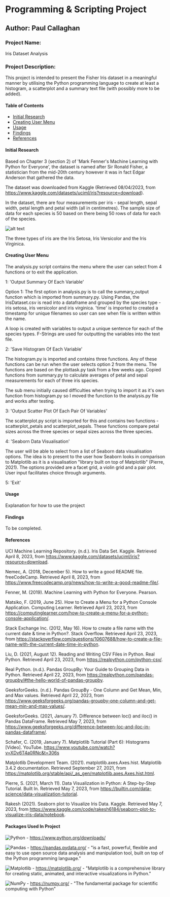 # Programming & Scripting Project

## Author: Paul Callaghan

### Project Name:

Iris Dataset Analysis

### Project Description:

This project is intended to present the Fisher Iris dataset in a meaningful manner by utilising the Python programming language to create at least a histogram, a scatterplot and a summary text file (with possibly more to be added).

#### Table of Contents

- [Initial Research](#initial-research)
- [Creating User Menu](#creating-user-menu)
- [Usage](#usage)
- [Findings](#findings)
- [References](#references)

#### Initial Research<a id="initial-research"></a>

Based on Chapter 3 (section 2) of 'Mark Fenner's Machine Learning with Python for Everyone', the dataset is named after Sir Ronald Fisher, a statistician from the mid-20th century however it was in fact Edgar Anderson that gathered the data.

The dataset was downloaded from Kaggle (Retrieved 08/04/2023, from https://www.kaggle.com/datasets/uciml/iris?resource=download). 

In the dataset, there are four measurements per iris - sepal length, sepal width, petal length and petal width (all in centimetres). The sample size of data for each species is 50 based on there being 50 rows of data for each of the species.

![alt text](https://www.google.com/url?sa=i&url=https%3A%2F%2Fgithub.com%2Fsimonava5%2Ffishers-iris-data&psig=AOvVaw1qmFwvDM_6B5-hPLybYKMF&ust=1682621508963000&source=images&cd=vfe&ved=0CBEQjRxqFwoTCJjg492byP4CFQAAAAAdAAAAABAE)

The three types of iris are the Iris Setosa, Iris Versicolor and the Iris Virginica.

#### Creating User Menu<a id="creating-user-menu"></a>

The analysis.py script contains the menu where the user can select from 4 functions or to exit the application.

1: 'Output Summary Of Each Variable'

Option 1: The first option in analysis.py is to call the summary_output function which is imported from summary.py. Using Pandas, the IrisDataset.csv is read into a dataframe and grouped by the species type - iris setosa, iris versicolor and iris virginica. 'time' is imported to created a timestamp for unique filenames so user can see when file is written within the name.

A loop is created with variables to output a unique sentence for each of the species types. F-Strings are used for outputting the variables into the text file.

2: 'Save Histogram Of Each Variable'

The histogram.py is imported and contains three functions. Any of these functions can be run when the user selects option 2 from the menu. The functions are based on the plottask.py task from a few weeks ago. Copied functions from summary.py to calculate averages of petal and sepal measurements for each of three iris species.

The sub menu initially caused difficulties when trying to import it as it's own function from histogram.py so I moved the function to the analysis.py file and works after testing. 

3: 'Output Scatter Plot Of Each Pair Of Variables'

The scatterplot.py script is imported for this and contains two functions - scatterplot_petals and scatterplot_sepals. These functions compare petal sizes across the three species or sepal sizes across the three species. 

4: 'Seaborn Data Visualisation'

The user will be able to select from a list of Seaborn data visualisation options. The idea is to present to the user how Seaborn looks in comparison to Matplotlib as it is a visualisation "library built on top of Matplotlib" (Pierre, 2021). 
The options provided are a facet grid, a violin grid and a pair plot. User input facilitates choice through arguments. 

5: 'Exit'

#### Usage<a id="usage"></a>

Explanation for how to use the project

#### Findings<a id="findings"></a>

To be completed.

#### References<a id="references"></a>

UCI Machine Learning Repository. (n.d.). Iris Data Set. Kaggle. Retrieved April 8, 2023, from https://www.kaggle.com/datasets/uciml/iris?resource=download.

Nemec, A. (2018, December 5). How to write a good README file. freeCodeCamp. Retrieved April 8, 2023, from https://www.freecodecamp.org/news/how-to-write-a-good-readme-file/.

Fenner, M. (2019). Machine Learning with Python for Everyone. Pearson.

Matsiko, F. (2019, June 25). How to Create a Menu for a Python Console Application. Computing Learner. Retrieved April 23, 2023, from https://computinglearner.com/how-to-create-a-menu-for-a-python-console-application/.

Stack Exchange Inc. (2012, May 16). How to create a file name with the current date & time in Python?. Stack Overflow. Retrieved April 23, 2023, from https://stackoverflow.com/questions/10607688/how-to-create-a-file-name-with-the-current-date-time-in-python.

Liu, D. (2021, August 12). Reading and Writing CSV Files in Python. Real Python. Retrieved April 23, 2023, from https://realpython.com/python-csv/.

Real Python. (n.d.). Pandas GroupBy: Your Guide to Grouping Data in Python. Retrieved April 22, 2023, from https://realpython.com/pandas-groupby/#the-hello-world-of-pandas-groupby.

GeeksforGeeks. (n.d.). Pandas GroupBy - One Column and Get Mean, Min, and Max values. Retrieved April 22, 2023, from https://www.geeksforgeeks.org/pandas-groupby-one-column-and-get-mean-min-and-max-values/.

GeeksforGeeks. (2021, January 7). Difference between loc() and iloc() in Pandas DataFrame. Retrieved May 7, 2023, from https://www.geeksforgeeks.org/difference-between-loc-and-iloc-in-pandas-dataframe/.

Schafer, C. (2019, January 7). Matplotlib Tutorial (Part 6): Histograms [Video]. YouTube. https://www.youtube.com/watch?v=XDv6T4a0RNc&t=306s

Matplotlib Development Team. (2021). matplotlib.axes.Axes.hist. Matplotlib 3.4.2 documentation. Retrieved September 27, 2021, from https://matplotlib.org/stable/api/_as_gen/matplotlib.axes.Axes.hist.html.

Pierre, S. (2021, March 11). Data Visualization in Python: A Step-by-Step Tutorial. Built In. Retrieved May 7, 2023, from https://builtin.com/data-science/data-visualization-tutorial.

Rakesh (2021). Seaborn plot to Visualize Iris Data. Kaggle. Retrieved May 7, 2023, from https://www.kaggle.com/code/rakesh6184/seaborn-plot-to-visualize-iris-data/notebook.

#### Packages Used In Project

![Python](https://img.shields.io/badge/python-3670A0?style=for-the-badge&logo=python&logoColor=ffdd54) - https://www.python.org/downloads/

![Pandas](https://img.shields.io/badge/pandas-%23150458.svg?style=for-the-badge&logo=pandas&logoColor=white) - https://pandas.pydata.org/ - "is a fast, powerful, flexible and easy to use open source data analysis and manipulation tool, built on top of the Python programming language."

![Matplotlib](https://img.shields.io/badge/Matplotlib-%23ffffff.svg?style=for-the-badge&logo=Matplotlib&logoColor=black) - https://matplotlib.org/ - "Matplotlib is a comprehensive library for creating static, animated, and interactive visualizations in Python."

![NumPy](https://img.shields.io/badge/numpy-%23013243.svg?style=for-the-badge&logo=numpy&logoColor=white) - https://numpy.org/ - "The fundamental package for scientific computing with Python"
